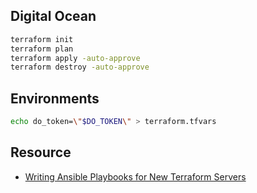 ## Digital Ocean

```bash
terraform init
terraform plan
terraform apply -auto-approve
terraform destroy -auto-approve
```

## Environments

```bash
echo do_token=\"$DO_TOKEN\" > terraform.tfvars
```

## Resource

- [Writing Ansible Playbooks for New Terraform Servers](https://victorops.com/blog/writing-ansible-playbooks-for-new-terraform-servers?utm_medium=social&utm_source=twitter&utm_campaign=social-t-global-us-en-2020-q4-evgrn-engbl&utm_content=twittercard#subscriptionModal)